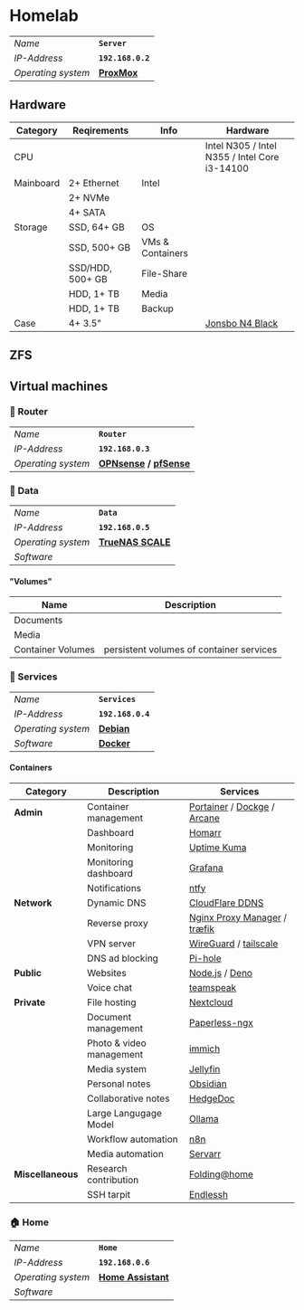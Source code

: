 # Homelab

|||
|-|-|
|*Name*|**`Server`**|
|*IP-Address*|**`192.168.0.2`**|
|*Operating system*|**[ProxMox](https://www.proxmox.com/)**|

## Hardware

|Category|Reqirements|Info|Hardware|
|-|-|-|-|
|CPU|||Intel N305 / Intel N355 / Intel Core i3-14100|
|Mainboard|2+ Ethernet|Intel||
||2+ NVMe|||
||4+ SATA|||
|Storage|SSD, 64+ GB|OS||
||SSD, 500+ GB|VMs & Containers||
||SSD/HDD, 500+ GB|File-Share||
||HDD, 1+ TB|Media||
||HDD, 1+ TB|Backup||
|Case|4+ 3.5"||[Jonsbo N4 Black](https://www.jonsbo.com/en/products/N4Black.html)|

## ZFS

## Virtual machines

### 🛜 Router

|||
|-|-|
|*Name*|**`Router`**|
|*IP-Address*|**`192.168.0.3`**|
|*Operating system*|**[OPNsense](https://opnsense.org/) / [pfSense](https://www.pfsense.org/)**|

### 💾 Data

|||
|-|-|
|*Name*|**`Data`**|
|*IP-Address*|**`192.168.0.5`**|
|*Operating system*|**[TrueNAS SCALE](https://www.truenas.com/truenas-scale/)**|
|*Software*||

#### "Volumes"

|Name|Description|
|-|-|
|Documents||
|Media||
|Container Volumes|persistent volumes of container services|

### 🐋 Services

|||
|-|-|
|*Name*|**`Services`**|
|*IP-Address*|**`192.168.0.4`**|
|*Operating system*|**[Debian](https://www.debian.org/)**|
|*Software*|**[Docker](https://www.docker.com/)**|

#### Containers

|Category|Description|Services|
|-|-|-|
|**Admin**|Container management|[Portainer](https://www.portainer.io/) / [Dockge](https://dockge.kuma.pet/) / [Arcane](https://arcane.ofkm.dev/)|
||Dashboard|[Homarr](https://homarr.dev/)|
||Monitoring|[Uptime Kuma](https://uptime.kuma.pet/)|
||Monitoring dashboard|[Grafana](https://grafana.com/)|
||Notifications|[ntfy](https://docs.ntfy.sh/)|
|**Network**|Dynamic DNS|[CloudFlare DDNS](https://hub.docker.com/r/oznu/cloudflare-ddns)|
||Reverse proxy|[Nginx Proxy Manager](https://nginxproxymanager.com/) / [træfik](https://traefik.io/)|
||VPN server|[WireGuard](https://www.wireguard.com/) / [tailscale](https://tailscale.com/)|
||DNS ad blocking|[Pi-hole](https://pi-hole.net/)|
|**Public**|Websites|[Node.js](https://nodejs.org/) / [Deno](https://deno.com/)|
||Voice chat|[teamspeak](https://www.teamspeak.com/)|
|**Private**|File hosting|[Nextcloud](https://nextcloud.com/)|
||Document management|[Paperless-ngx](https://docs.paperless-ngx.com/)|
||Photo & video management|[immich](https://immich.app/)|
||Media system|[Jellyfin](https://jellyfin.org/)|
||Personal notes|[Obsidian](https://obsidian.md/)|
||Collaborative notes|[HedgeDoc](https://hedgedoc.org/)|
||Large Langugage Model|[Ollama](https://ollama.com/)|
||Workflow automation|[n8n](https://n8n.io/)|
||Media automation|[Servarr](https://wiki.servarr.com/)|
|**Miscellaneous**|Research contribution|[Folding@home](https://foldingathome.org/)|
||SSH tarpit|[Endlessh](https://github.com/skeeto/endlessh)|

### 🏠 Home

|||
|-|-|
|*Name*|**`Home`**|
|*IP-Address*|**`192.168.0.6`**|
|*Operating system*|**[Home Assistant](https://www.home-assistant.io/)**|
|*Software*||
